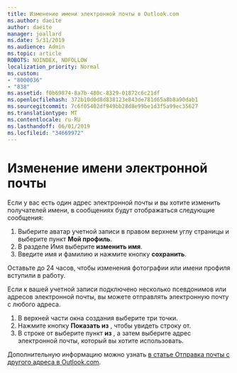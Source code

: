 ```yaml
---
title: Изменение имени электронной почты в Outlook.com
ms.author: daeite
author: daeite
manager: joallard
ms.date: 5/31/2019
ms.audience: Admin
ms.topic: article
ROBOTS: NOINDEX, NOFOLLOW
localization_priority: Normal
ms.custom:
- "8000036"
- "838"
ms.assetid: f0b69874-8a7b-480c-8329-01872c6c21df
ms.openlocfilehash: 372b10d0d8d838123e843de781d65a8b8a90dab1
ms.sourcegitcommit: 7c6f05402df949bb28d8e99be1d3f5a99ec35627
ms.translationtype: MT
ms.contentlocale: ru-RU
ms.lasthandoff: 06/01/2019
ms.locfileid: "34669972"
---
```

# <a name="change-your-email-name"></a>Изменение имени электронной почты

Если у вас есть один адрес электронной почты и вы хотите изменить получателей имени, в сообщениях будут отображаться следующие сообщения:
  
1. Выберите аватар учетной записи в правом верхнем углу страницы и выберите пункт **Мой профиль**.
1. В разделе Имя выберите **изменить имя**.
1. Введите имя и фамилию и нажмите кнопку **сохранить**.

Оставьте до 24 часов, чтобы изменения фотографии или имени профиля вступили в работу.
  
Если к вашей учетной записи подключено несколько псевдонимов или адресов электронной почты, вы можете отправлять электронную почту с любого адреса.
  
1. В верхней части окна создания выберите три точки.
1. Нажмите кнопку **Показать из** , чтобы увидеть строку от.
1. В строке от выберите пункт **из** , а затем выберите адрес электронной почты, который вы хотите использовать.

Дополнительную информацию можно узнать [в статье Отправка почты с другого адреса в Outlook.com](https://go.microsoft.com/fwlink/p/?linkid=2001701&amp;clcid=0x409).